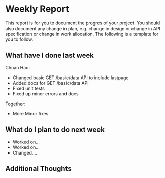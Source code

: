 # Weekly Report

This report is for you to document the progres of your project. You should also document any change in plan, e.g. change in design or change in API specification or change in work allocation. The following is a template for you to follow.

## What have I done last week

Chuan Hao:  
- Changed basic GET /basic/data API to include lastpage
- Added docs for GET /basic/data API
- Fixed unit tests 
- Fixed up minor errors and docs

Together:  
- More Minor fixes

## What do I plan to do next week

-   Worked on...
-   Worked on...
-   Changed....

## Additional Thoughts
